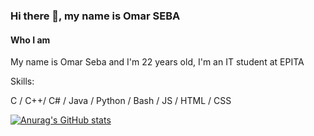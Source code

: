 ### Hi there 👋, my name is Omar SEBA
#### Who I am 
My name is Omar Seba and I'm 22 years old, I'm an IT student at EPITA

Skills: 

C / C++/ C# / Java / Python / Bash / JS / HTML / CSS




[![Anurag's GitHub stats](https://github-readme-stats.vercel.app/api?username=Omar-Seba)](https://github.com/anuraghazra/github-readme-stats)

<!---
Omar-Seba/Omar-Seba is a ✨ special ✨ repository because its `README.md` (this file) appears on your GitHub profile.
You can click the Preview link to take a look at your changes.
--->
